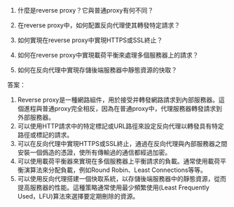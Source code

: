 1. 什麼是reverse proxy？它與普通proxy有何不同？

2. 在reverse proxy中，如何配置反向代理使其轉發特定請求？

3. 如何實現在reverse proxy中實現HTTPS或SSL終止？

4. 如何在reverse proxy中實現載荷平衡來處理多個服務器上的請求？

5. 如何在反向代理中實現存儲後端服務器中靜態資源的快取？

答案：

1. Reverse proxy是一種網路組件，用於接受并轉發網路請求到內部服務器。這個進程與普通proxy完全相反，因為在普通proxy中，代理服務器轉發請求到外部服務器。
2. 可以使用HTTP請求中的特定標記或URL路徑來設定反向代理以轉發具有特定路徑或標記的請求。
3. 可以在反向代理中實現HTTPS或SSL終止，通過在反向代理與內部服務器之間安裝一個僞造的憑證，使所有傳輸過的通信都經過加密。
4. 可以使用載荷平衡器來實現在多個服務器上平衡請求的負載。通常使用載荷平衡演算法來分配負載，例如Round Robin、Least Connections等等。
5. 可以使用反向代理搭建一個快取系統，以存儲後端服務器中的靜態資源，從而提高服務器的性能。這種策略通常使用最少頻繁使用(Least Frequently Used，LFU)算法來選擇要定期刪除的資源。